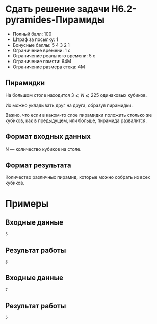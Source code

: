 # Сдать решение задачи H6.2-pyramides-Пирамиды
* Полный балл:	100
* Штраф за посылку:	1
* Бонусные баллы:	5 4 3 2 1
* Ограничение времени:	1 с
* Ограничение реального времени:	5 с
* Ограничение памяти:	64M
* Ограничение размера стека:	4M

## Пирамидки
На большом столе находится $3⩽N⩽225$ одинаковых кубиков.

Их можно укладывать друг на друга, образуя пирамидки.

Важно, что если в каком-то слое пирамидки положить столько же кубиков, как в предыдущем, или больше, пирамида развалится.

## Формат входных данных
N — количество кубиков на столе.

## Формат результата
Количество различных пирамид, которые можно собрать из всех кубиков.

# Примеры
## Входные данные
```bash
5
```

## Результат работы
```bash
3
```

## Входные данные
```bash
7
```

## Результат работы
```bash
5
```
